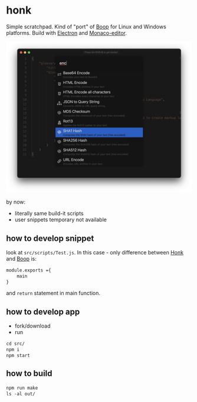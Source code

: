 # honk
 Simple scratchpad. Kind of "port" of [Boop](https://github.com/IvanMathy/Boop) for Linux and Windows platforms. Build with [Electron](https://github.com/electron/electron) and [Monaco-editor](https://microsoft.github.io/monaco-editor/).

 ![screenshot1](https://github.com/rzrbld/honk/raw/main/images/screen.png)

 by now:
 - literally same build-it scripts
 - user snippets temporary not available

## how to develop snippet

look at `src/scripts/Test.js`. In this case - only difference between [Honk](https://github.com/rzrbld/honk) and [Boop](https://github.com/IvanMathy/Boop) is:

```
module.exports ={
	main
}
```
and `return` statement in main function.

## how to develop app

 - fork/download
 - run
```shell
cd src/
npm i
npm start
```

## how to build

```shell
npm run make
ls -al out/
```
